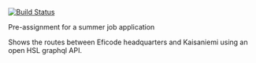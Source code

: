 [![Build Status](https://travis-ci.com/Kurppa/Eficode-kesahaku.svg?branch=master)](https://travis-ci.com/Kurppa/Eficode-kesahaku)

Pre-assignment for a summer job application

Shows the routes between Eficode headquarters and Kaisaniemi using an open HSL graphql API.
